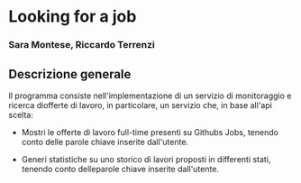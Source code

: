 # Looking for a job

### Sara Montese, Riccardo Terrenzi

## Descrizione generale
Il programma consiste nell'implementazione di un servizio di monitoraggio e ricerca diofferte di lavoro, in particolare, un servizio che, in base all'api scelta:

- Mostri le offerte di lavoro full-time presenti su Githubs Jobs, tenendo conto delle parole chiave inserite dall'utente.

- Generi statistiche su uno storico di lavori proposti in differenti stati, tenendo conto delleparole chiave inserite dall'utente.
